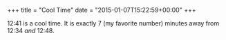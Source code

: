 +++
title = "Cool Time"
date = "2015-01-07T15:22:59+00:00"
+++

12:41 is a cool time. It is exactly 7 (my favorite number) minutes away from 12:34 <em>and</em> 12:48.
			